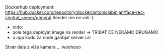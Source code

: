 Dockerhub deployment: https://hub.docker.com/repository/docker/antoniolabinjan/face-rec-central_server/general
Render me ne voli :(
- todo:
- pole tega deployat image na render => TRIBAT ĆE NEKAMO DRUGAMO
- u app kodu za node ganbjat server url

Stvar dela z više kamera ... woohooo
